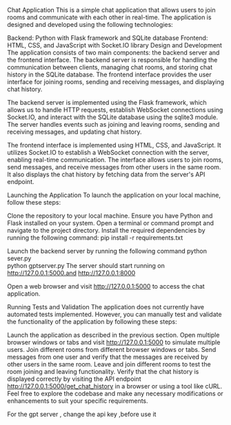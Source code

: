 Chat Application
This is a simple chat application that allows users to join rooms and communicate with each other in real-time. The application is designed and developed using the following technologies:

Backend: Python with Flask framework and SQLite database
Frontend: HTML, CSS, and JavaScript with Socket.IO library
Design and Development
The application consists of two main components: the backend server and the frontend interface. The backend server is responsible for handling the communication between clients, managing chat rooms, and storing chat history in the SQLite database. The frontend interface provides the user interface for joining rooms, sending and receiving messages, and displaying chat history.

The backend server is implemented using the Flask framework, which allows us to handle HTTP requests, establish WebSocket connections using Socket.IO, and interact with the SQLite database using the sqlite3 module. The server handles events such as joining and leaving rooms, sending and receiving messages, and updating chat history.

The frontend interface is implemented using HTML, CSS, and JavaScript. It utilizes Socket.IO to establish a WebSocket connection with the server, enabling real-time communication. The interface allows users to join rooms, send messages, and receive messages from other users in the same room. It also displays the chat history by fetching data from the server's API endpoint.

Launching the Application
To launch the application on your local machine, follow these steps:

Clone the repository to your local machine.
Ensure you have Python and Flask installed on your system.
Open a terminal or command prompt and navigate to the project directory.
Install the required dependencies by running the following command:
 pip install -r requirements.txt

Launch the backend server by running the following command
 python sever.py   
 python gptserver.py
 The server should start running on http://127.0.0.1:5000.and http://127.0.0.1:8000

 Open a web browser and visit http://127.0.0.1:5000 to access the chat application.

 Running Tests and Validation
The application does not currently have automated tests implemented. However, you can manually test and validate the functionality of the application by following these steps:

Launch the application as described in the previous section.
Open multiple browser windows or tabs and visit http://127.0.0.1:5000 to simulate multiple users.
Join different rooms from different browser windows or tabs.
Send messages from one user and verify that the messages are received by other users in the same room.
Leave and join different rooms to test the room joining and leaving functionality.
Verify that the chat history is displayed correctly by visiting the API endpoint http://127.0.0.1:5000/get_chat_history in a browser or using a tool like cURL.
Feel free to explore the codebase and make any necessary modifications or enhancements to suit your specific requirements.

For the gpt server ,  change the api key ,before use it

